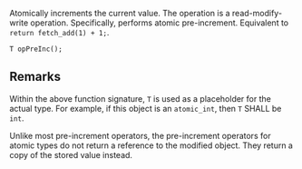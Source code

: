 Atomically increments the current value. The operation is a read-modify-write operation. Specifically, performs atomic pre-increment. Equivalent to `return fetch_add(1) + 1;`.

```nvgt
T opPreInc();
```

## Remarks

Within the above function signature, `T` is used as a placeholder for the actual type. For example, if this object is an `atomic_int`, then `T` SHALL be `int`.

Unlike most pre-increment operators, the pre-increment operators for atomic types do not return a reference to the modified object. They return a copy of the stored value instead. 